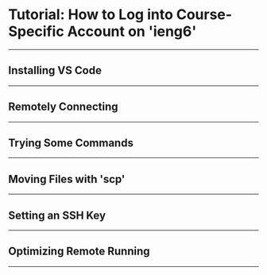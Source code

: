 # **Tutorial: How to Log into Course-Specific Account on 'ieng6'**
---

## **Installing VS Code**
---

## **Remotely Connecting**
---

## **Trying Some Commands**
---

## **Moving Files with 'scp'**
---

## **Setting an SSH Key**
---

## **Optimizing Remote Running**
---

